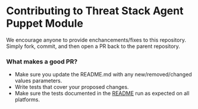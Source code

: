 Contributing to Threat Stack Agent Puppet Module
=============================

We encourage anyone to provide enchancements/fixes to this repository. Simply fork, commit, and then open a PR back to the parent repository.


### What makes a good PR?

* Make sure you update the README.md with any new/removed/changed values parameters.
* Write tests that cover your proposed changes.
* Make sure the tests documented in the [README](README.md) run as expected on all platforms.
